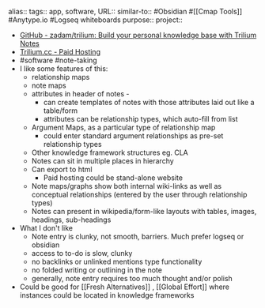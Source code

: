 alias::
tags:: app, software,
URL::
similar-to:: #Obsidian #[[Cmap Tools]] #Anytype.io #Logseq whiteboards 
purpose::
project::

- [GitHub - zadam/trilium: Build your personal knowledge base with Trilium Notes](https://github.com/zadam/trilium)
- [Trilium.cc - Paid Hosting](https://trilium.cc/)
- #software #note-taking
- I like some features of this:
	- relationship maps
	- note maps
	- attributes in header of notes -
		- can create templates of notes with those attributes laid out like a table/form
		- attributes can be relationship types, which auto-fill from list
	- Argument Maps, as a particular type of relationship map
		- could enter standard argument relationships as pre-set relationship types
	- Other knowledge framework structures eg. CLA
	- Notes can sit in multiple places in hierarchy
	- Can export to html
		- Paid hosting could be stand-alone website
	- Note maps/graphs show both internal wiki-links as well as conceptual relationships (entered by the user through relationship types)
	- Notes can present in wikipedia/form-like layouts with tables, images, headings, sub-headings
- What I don't like
	- Note entry is clunky, not smooth, barriers. Much prefer logseq or obsidian
	- access to to-do is slow, clunky
	- no backlinks or unlinked mentions type functionality
	- no folded writing or outlining in the note
	- generally, note entry requires too much thought and/or polish
- Could be good for [[Fresh Alternatives]] , [[Global Effort]] where instances could be located in knowledge frameworks